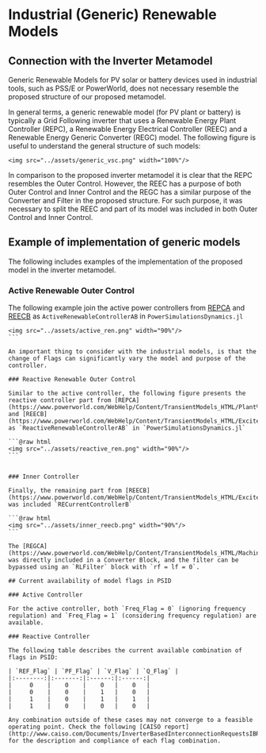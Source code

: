 # Industrial (Generic) Renewable Models

## Connection with the Inverter Metamodel

Generic Renewable Models for PV solar or battery devices used in industrial tools, such as PSS/E or PowerWorld, does not necessary resemble the proposed structure of our proposed metamodel. 

In general terms, a generic renewable model (for PV plant or battery) is typically a Grid Following inverter that uses a Renewable Energy Plant Controller (REPC), a Renewable Energy Electrical Controller (REEC) and a Renewable Energy Generic Converter (REGC) model. The following figure is useful to understand the general structure of such models:

```@raw html
<img src="../assets/generic_vsc.png" width="100%"/>
```

In comparison to the proposed inverter metamodel it is clear that the REPC resembles the Outer Control. However, the REEC has a purpose of both Outer Control and Inner Control and the REGC has a similar purpose of the Converter and Filter in the proposed structure. For such purpose, it was necessary to split the REEC and part of its model was included in both Outer Control and Inner Control.

## Example of implementation of generic models

The following includes examples of the implementation of the proposed model in the inverter metamodel.

### Active Renewable Outer Control

The following example join the active power controllers from [REPCA](https://www.powerworld.com/WebHelp/Content/TransientModels_HTML/Plant%20Controller%20REPC_A.htm) and [REECB](https://www.powerworld.com/WebHelp/Content/TransientModels_HTML/Exciter%20REEC_B.htm) as `ActiveRenewableControllerAB` in `PowerSimulationsDynamics.jl`

```@raw html
<img src="../assets/active_ren.png" width="90%"/>
``` ⠀

An important thing to consider with the industrial models, is that the change of Flags can significantly vary the model and purpose of the controller.

### Reactive Renewable Outer Control

Similar to the active controller, the following figure presents the reactive controller part from [REPCA](https://www.powerworld.com/WebHelp/Content/TransientModels_HTML/Plant%20Controller%20REPC_A.htm) and [REECB](https://www.powerworld.com/WebHelp/Content/TransientModels_HTML/Exciter%20REEC_B.htm) as `ReactiveRenewableControllerAB` in `PowerSimulationsDynamics.jl`

```@raw html
<img src="../assets/reactive_ren.png" width="90%"/>
``` ⠀


### Inner Controller

Finally, the remaining part from [REECB](https://www.powerworld.com/WebHelp/Content/TransientModels_HTML/Exciter%20REEC_B.htm) was included `RECurrentControllerB`

```@raw html
<img src="../assets/inner_reecb.png" width="90%"/>
``` ⠀

The [REGCA](https://www.powerworld.com/WebHelp/Content/TransientModels_HTML/Machine%20Model%20REGC_A.htm)model was directly included in a Converter Block, and the filter can be bypassed using an `RLFilter` block with `rf = lf = 0`.

## Current availability of model flags in PSID

### Active Controller

For the active controller, both `Freq_Flag = 0` (ignoring frequency regulation) and `Freq_Flag = 1` (considering frequency regulation) are available.

### Reactive Controller

The following table describes the current available combination of flags in PSID:

| `REF_Flag` | `PF_Flag` | `V_Flag` | `Q_Flag` |
|:--------:|:-------:|:------:|:------:|
|     0    |    0    |    0   |    0   |
|     0    |    0    |    1   |    0   |
|     1    |    0    |    1   |    1   |
|     1    |    0    |    0   |    0   |

Any combination outside of these cases may not converge to a feasible operating point. Check the following [CAISO report](http://www.caiso.com/Documents/InverterBasedInterconnectionRequestsIBRDynamicModelReviewGuideline.pdf) for the description and compliance of each flag combination.